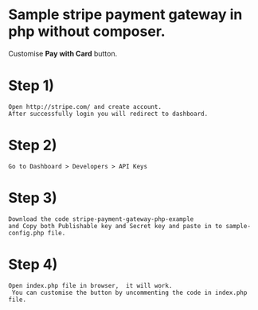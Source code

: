 # Sample stripe payment gateway in php without composer.

Customise **Pay with Card**  button.

# Step 1)
    Open http://stripe.com/ and create account.
    After successfully login you will redirect to dashboard.
    
# Step 2) 
    Go to Dashboard > Developers > API Keys
    
# Step 3) 
    Download the code stripe-payment-gateway-php-example
    and Copy both Publishable key and Secret key and paste in to sample-config.php file.
    
# Step 4) 
    Open index.php file in browser,  it will work.
     You can customise the button by uncommenting the code in index.php file.
